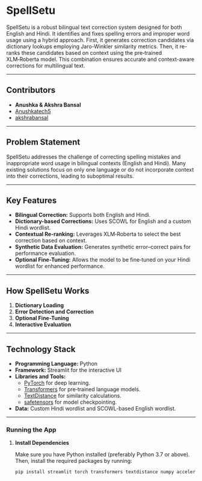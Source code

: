 # SpellSetu

SpellSetu is a robust bilingual text correction system designed for both English and Hindi. It identifies and fixes spelling errors and improper word usage using a hybrid approach. First, it generates correction candidates via dictionary lookups employing Jaro-Winkler similarity metrics. Then, it re-ranks these candidates based on context using the pre‑trained XLM‑Roberta model. This combination ensures accurate and context-aware corrections for multilingual text.

---

## Contributors

- **Anushka & Akshra Bansal**
- [Anushkatech5](https://github.com/Anushkatech5)
- [akshrabansal](https://github.com/akshrabansal)

---

## Problem Statement

SpellSetu addresses the challenge of correcting spelling mistakes and inappropriate word usage in bilingual contexts (English and Hindi). Many existing solutions focus on only one language or do not incorporate context into their corrections, leading to suboptimal results.

---

## Key Features

- **Bilingual Correction:** Supports both English and Hindi.
- **Dictionary-based Corrections:** Uses SCOWL for English and a custom Hindi wordlist.
- **Contextual Re-ranking:** Leverages XLM‑Roberta to select the best correction based on context.
- **Synthetic Data Evaluation:** Generates synthetic error–correct pairs for performance evaluation.
- **Optional Fine-Tuning:** Allows the model to be fine‑tuned on your Hindi wordlist for enhanced performance.

---

## How SpellSetu Works

1. **Dictionary Loading**  
2. **Error Detection and Correction**  
3. **Optional Fine-Tuning**     
4. **Interactive Evaluation**

---

## Technology Stack

- **Programming Language:** Python
- **Framework:** Streamlit for the interactive UI
- **Libraries and Tools:**
  - [PyTorch](https://pytorch.org/) for deep learning.
  - [Transformers](https://huggingface.co/transformers/) for pre‑trained language models.
  - [TextDistance](https://pypi.org/project/textdistance/) for similarity calculations.
  - [safetensors](https://github.com/huggingface/safetensors) for model checkpointing.
- **Data:** Custom Hindi wordlist and SCOWL-based English wordlist.

---

### Running the App

1. **Install Dependencies**

   Make sure you have Python installed (preferably Python 3.7 or above). Then, install the required packages by running:
   
   ```bash
   pip install streamlit torch transformers textdistance numpy accelerate safetensors
